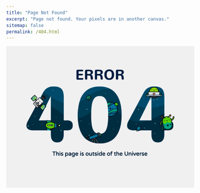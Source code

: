 ```yaml
---
title: "Page Not Found"
excerpt: "Page not found. Your pixels are in another canvas."
sitemap: false
permalink: /404.html
---
```


![404](/images/404.gif)

<script type="text/javascript">
  var GOOG_FIXURL_LANG = 'en';
  var GOOG_FIXURL_SITE = '{{ site.url }}'
</script>
<script type="text/javascript"
  src="//linkhelp.clients.google.com/tbproxy/lh/wm/fixurl.js">
</script>
